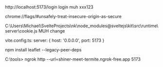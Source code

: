 http://localhost:5173/login
login muh xxx123

chrome://flags/#unsafely-treat-insecure-origin-as-secure

C:\Users\Michael\SvelteProjects\nk\node_modules\@sveltejs\kit\src\runtime\server\cookie.js MUH change

vite.config.ts: server: { host: '0.0.0.0', port: 5173 }

npm install leaflet --legacy-peer-deps

C:\tools> ngrok http --url=shiner-meet-termite.ngrok-free.app 5173
